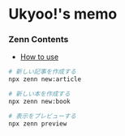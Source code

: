 # Ukyoo!'s memo

### Zenn Contents

* [How to use](https://zenn.dev/zenn/articles/zenn-cli-guide)

```bash
# 新しい記事を作成する
npx zenn new:article
```

```bash
# 新しい本を作成する
npx zenn new:book
```

```bash
# 表示をプレビューする
npx zenn preview
```
